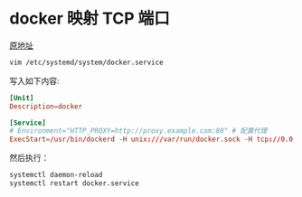 # docker 映射 TCP 端口

[原地址](https://docs.docker.com/config/daemon/) 

```sh
vim /etc/systemd/system/docker.service
```

写入如下内容:
```conf
[Unit]
Description=docker

[Service]
# Environment="HTTP_PROXY=http://proxy.example.com:80" # 配置代理
ExecStart=/usr/bin/dockerd -H unix:///var/run/docker.sock -H tcp://0.0.0.0:2375
```

然后执行：
```sh
systemctl daemon-reload
systemctl restart docker.service
```



